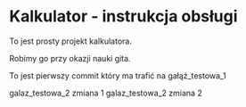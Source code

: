  # Kalkulator - instrukcja obsługi
 
 To jest prosty projekt kalkulatora.
 
 Robimy go przy okazji nauki gita.
 
 To jest pierwszy commit który ma trafić na gałąź_testowa_1
 
 galaz_testowa_2 zmiana 1
 galaz_testowa_2 zmiana 2